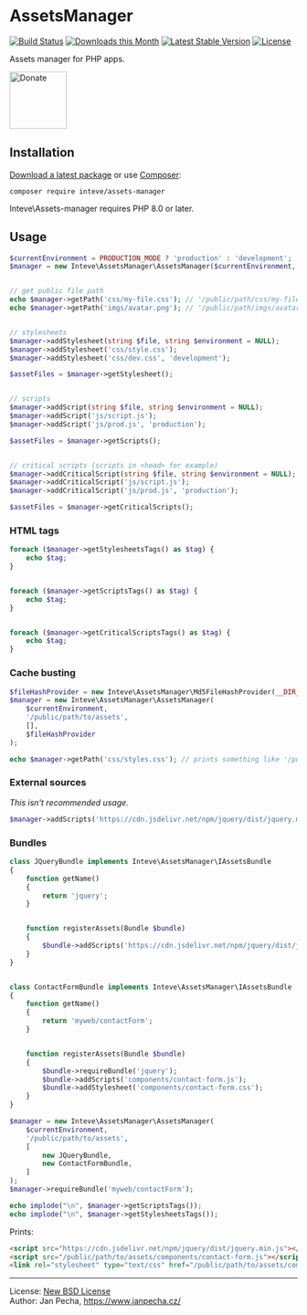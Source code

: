 # AssetsManager

[![Build Status](https://github.com/inteve/assets-manager/workflows/Build/badge.svg)](https://github.com/inteve/assets-manager/actions)
[![Downloads this Month](https://img.shields.io/packagist/dm/inteve/assets-manager.svg)](https://packagist.org/packages/inteve/assets-manager)
[![Latest Stable Version](https://poser.pugx.org/inteve/assets-manager/v/stable)](https://github.com/inteve/assets-manager/releases)
[![License](https://img.shields.io/badge/license-New%20BSD-blue.svg)](https://github.com/inteve/assets-manager/blob/master/license.md)

Assets manager for PHP apps.

<a href="https://www.janpecha.cz/donate/"><img src="https://buymecoffee.intm.org/img/donate-banner.v1.svg" alt="Donate" height="100"></a>


## Installation

[Download a latest package](https://github.com/inteve/assets-manager/releases) or use [Composer](http://getcomposer.org/):

```
composer require inteve/assets-manager
```

Inteve\Assets-manager requires PHP 8.0 or later.


## Usage

``` php
$currentEnvironment = PRODUCTION_MODE ? 'production' : 'development';
$manager = new Inteve\AssetsManager\AssetsManager($currentEnvironment, '/public/path');


// get public file path
echo $manager->getPath('css/my-file.css'); // '/public/path/css/my-file.css'
echo $manager->getPath('imgs/avatar.png'); // '/public/path/imgs/avatar.png'


// stylesheets
$manager->addStylesheet(string $file, string $environment = NULL);
$manager->addStylesheet('css/style.css');
$manager->addStylesheet('css/dev.css', 'development');

$assetFiles = $manager->getStylesheet();


// scripts
$manager->addScript(string $file, string $environment = NULL);
$manager->addScript('js/script.js');
$manager->addScript('js/prod.js', 'production');

$assetFiles = $manager->getScripts();


// critical scripts (scripts in <head> for example)
$manager->addCriticalScript(string $file, string $environment = NULL);
$manager->addCriticalScript('js/script.js');
$manager->addCriticalScript('js/prod.js', 'production');

$assetFiles = $manager->getCriticalScripts();
```


### HTML tags

```php
foreach ($manager->getStylesheetsTags() as $tag) {
	echo $tag;
}


foreach ($manager->getScriptsTags() as $tag) {
	echo $tag;
}


foreach ($manager->getCriticalScriptsTags() as $tag) {
	echo $tag;
}
```


### Cache busting

```php
$fileHashProvider = new Inteve\AssetsManager\Md5FileHashProvider(__DIR__ . '/real/path/to/assets');
$manager = new Inteve\AssetsManager\AssetsManager(
	$currentEnvironment,
	'/public/path/to/assets',
	[],
	$fileHashProvider
);

echo $manager->getPath('css/styles.css'); // prints something like '/public/path/to/assets/css/styles.ab9cd8ef76.css'
```


### External sources

*This isn't recommended usage.*

```php
$manager->addScripts('https://cdn.jsdelivr.net/npm/jquery/dist/jquery.min.js');
```


### Bundles

```php
class JQueryBundle implements Inteve\AssetsManager\IAssetsBundle
{
	function getName()
	{
		return 'jquery';
	}


	function registerAssets(Bundle $bundle)
	{
		$bundle->addScripts('https://cdn.jsdelivr.net/npm/jquery/dist/jquery.min.js');
	}
}


class ContactFormBundle implements Inteve\AssetsManager\IAssetsBundle
{
	function getName()
	{
		return 'myweb/contactForm';
	}


	function registerAssets(Bundle $bundle)
	{
		$bundle->requireBundle('jquery');
		$bundle->addScripts('components/contact-form.js');
		$bundle->addStylesheet('components/contact-form.css');
	}
}

$manager = new Inteve\AssetsManager\AssetsManager(
	$currentEnvironment,
	'/public/path/to/assets',
	[
		new JQueryBundle,
		new ContactFormBundle,
	]
);
$manager->requireBundle('myweb/contactForm');

echo implode("\n", $manager->getScriptsTags());
echo implode("\n", $manager->getStylesheetsTags());
```

Prints:

```html
<script src="https://cdn.jsdelivr.net/npm/jquery/dist/jquery.min.js"></script>
<script src="/public/path/to/assets/components/contact-form.js"></script>
<link rel="stylesheet" type="text/css" href="/public/path/to/assets/components/contact-form.css">
```


------------------------------

License: [New BSD License](license.md)
<br>Author: Jan Pecha, https://www.janpecha.cz/
